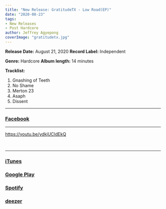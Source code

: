 ```yaml
---
title: "New Release: GratitudeTX - Low Road(EP)"
date: "2020-08-23"
tags:
- New Releases
- Post Hardcore
author: Jeffrey Agyepong
coverImage: "gratitudetx.jpg"
---
```


**Release Date:** August 21, 2020 **Record Label:** Independent

**Genre:** Hardcore **Album length:** 14 minutes

**Tracklist:**

1. Gnashing of Teeth
2. No Shame
3. Merton 23
4. Asaph
5. Dissent

* * *

### [Facebook](https://web.facebook.com/GratitudeTXband)

* * *

https://youtu.be/ydkjUCldEkQ

 <div class="video-container"></div>

* * *

### [iTunes](https://music.apple.com/us/album/low-road-ep/1527158002?uo=4&app=itunes&at=1001lry3&ct=dashboard)

### [Google Play](https://play.google.com/store/music/album/Gratitudetx_Low_Road?id=Bd7koxcnw5be26qgmyxkpc6megu)

### [Spotify](https://open.spotify.com/album/0ZiEPKdBkpInWz5fFM1Olf)

### [deezer](https://www.deezer.com/album/166292042)
